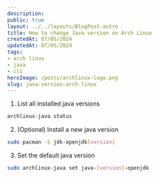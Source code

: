 ```yaml
---
description:
public: true
layout: ../../layouts/BlogPost.astro
title: How to change Java version on Arch Linux
createdAt: 07/05/2024
updatedAt: 07/05/2024
tags:
- arch linux
- java
- cli
heroImage: /posts/archlinux-logo.png
slug: java-version-arch-linux
---
```


1. List all installed java versions

```bash
archlinux-java status
```

2. (Optional) Install a new java version

```bash
sudo pacman -S jdk-openjdk[version]
```

3. Set the default java version

```bash
sudo archlinux-java set java-[version]-openjdk
```
